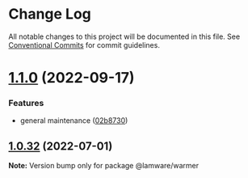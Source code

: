 # Change Log

All notable changes to this project will be documented in this file.
See [Conventional Commits](https://conventionalcommits.org) for commit guidelines.

# [1.1.0](https://github.com/oyed/lamware/compare/@lamware/warmer@1.0.32...@lamware/warmer@1.1.0) (2022-09-17)


### Features

* general maintenance ([02b8730](https://github.com/oyed/lamware/commit/02b8730fc776181b6be8c8950e17a186380d975e))





## [1.0.32](https://github.com/oyed/lamware/compare/@lamware/warmer@1.0.31...@lamware/warmer@1.0.32) (2022-07-01)

**Note:** Version bump only for package @lamware/warmer
